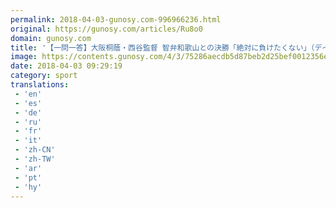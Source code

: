 ```yaml
---
permalink: 2018-04-03-gunosy.com-996966236.html
original: https://gunosy.com/articles/Ru8o0
domain: gunosy.com
title: '【一問一答】大阪桐蔭・西谷監督 智弁和歌山との決勝「絶対に負けたくない」（デイリースポーツ） - グノシー'
image: https://contents.gunosy.com/4/3/75286aecdb5d87beb2d25bef0012356e_content.jpg
date: 2018-04-03 09:29:19
category: sport
translations: 
 - 'en'
 - 'es'
 - 'de'
 - 'ru'
 - 'fr'
 - 'it'
 - 'zh-CN'
 - 'zh-TW'
 - 'ar'
 - 'pt'
 - 'hy'
---
```


